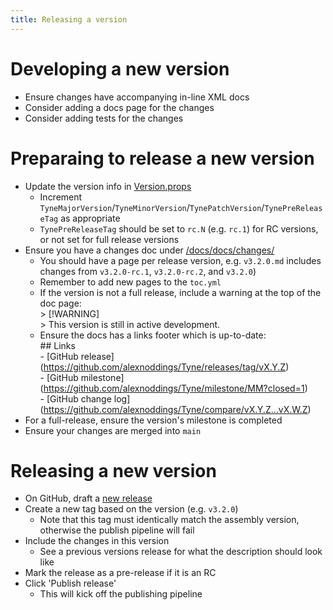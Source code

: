 ```yaml
---
title: Releasing a version
---
```


# Developing a new version
- Ensure changes have accompanying in-line XML docs
- Consider adding a docs page for the changes
- Consider adding tests for the changes

# Preparaing to release a new version
- Update the version info in [Version.props](gitfile://eng/Version.props)
    - Increment `TyneMajorVersion`/`TyneMinorVersion`/`TynePatchVersion`/`TynePreReleaseTag` as appropriate
    - `TynePreReleaseTag` should be set to `rc.N` (e.g. `rc.1`) for RC versions, or not set for full release versions
- Ensure you have a changes doc under [/docs/docs/changes/](gitfile://docs/docs/changes)
    - You should have a page per release version, e.g. `v3.2.0.md` includes changes from `v3.2.0-rc.1`, `v3.2.0-rc.2`, and `v3.2.0`)
    - Remember to add new pages to the `toc.yml`
    - If the version is not a full release, include a warning at the top of the doc page:\
    \> [!WARNING]\
    \> This version is still in active development.
    - Ensure the docs has a links footer which is up-to-date:\
    \## Links\
    \- \[GitHub release\]\(https://github.com/alexnoddings/Tyne/releases/tag/vX.Y.Z)\
    \- \[GitHub milestone\]\(https://github.com/alexnoddings/Tyne/milestone/MM?closed=1)\
    \- \[GitHub change log\]\(https://github.com/alexnoddings/Tyne/compare/vX.Y.Z...vX.W.Z)
- For a full-release, ensure the version's milestone is completed
- Ensure your changes are merged into `main`

# Releasing a new version
- On GitHub, draft a [new release](https://github.com/alexnoddings/Tyne/releases/new)
- Create a new tag based on the version (e.g. `v3.2.0`)
    - Note that this tag must identically match the assembly version, otherwise the publish pipeline will fail
- Include the changes in this version
    - See a previous versions release for what the description should look like
- Mark the release as a pre-release if it is an RC
- Click 'Publish release'
    - This will kick off the publishing pipeline
